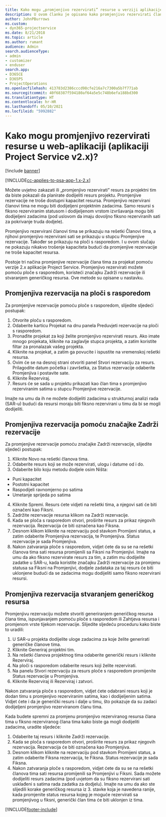 ```yaml
---
title: Kako mogu „promjenjivo rezervirati” resurse u verziji aplikacije 2.x?
description: U ovom članku je opisano kako promjenjivo rezervirati članove projektnog tima putem aplikacije Project Service.
author: JohnPBurrows
ms.custom:
- dyn365-projectservice
ms.date: 8/21/2018
ms.topic: article
ms.author: rumant
audience: Admin
search.audienceType:
- admin
- customizer
- enduser
search.app:
- D365CE
- D365PS
- ProjectOperations
ms.openlocfilehash: 413783d2386cccd98cfe216a7c7300a5b7f771ab
ms.sourcegitcommit: 40f68387f594180af64a5e5c748b6efa188bd300
ms.translationtype: HT
ms.contentlocale: hr-HR
ms.lasthandoff: 05/10/2021
ms.locfileid: "5992882"
---
```

# <a name="how-do-i-soft-book-resources-in-the-web-app-project-service-app-v2x"></a>Kako mogu promjenjivo rezervirati resurse u web-aplikaciji (aplikaciji Project Service v2.x)?

[!include [banner](../includes/psa-now-project-operations.md)]

[!INCLUDE[cc-applies-to-psa-app-1.x-2.x](../includes/cc-applies-to-psa-app-1x-2x.md)]

Možete uvjetno zakazati ili „promjenjivo rezervirati” resurs za projektni tim da biste pokazali da planirate dodijeliti resurs projektu. Promjenjive rezervacije ne troše dostupni kapacitet resursa. Promjenjivo rezervirani članovi tima ne mogu biti dodijeljeni projektnim zadacima. Samo resursi s fiksno rezerviranim statusom i dodijeljenom vrstom izvršavanja mogu biti dodijeljeni zadacima (pod uslovom da imaju dovoljno fiksno rezerviranih sati za pokrivanje truda dodjele).

Promjenjivo rezervirani članovi tima se prikazuju na rešetki Članovi tima, a njihovi promjenjivo rezervirani sati se prikazuju u stupcu Promjenjive rezervacije. Također se prikazuju na ploči s rasporedom. I u ovom slučaju ne pokazuju nikakvo trošenje kapaciteta budući da promjenjive rezervacije ne troše kapacitet resursa.

Postoje tri načina promjenjive rezervacije člana tima za projekat pomoću verzije 2.x aplikacije Project Service. Promjenjivo rezervirati možete pomoću ploče s rasporedom, koristeći značajku Zadrži rezervacije ili stvaranjem generičkog resursa. Ove metode su opisane u nastavku.

## <a name="soft-book-with-the-schedule-board"></a>Promjenjiva rezervacija na ploči s rasporedom

Za promjenjive rezervacije pomoću ploče s rasporedom, slijedite sljedeći postupak: 
1. Otvorite ploču s rasporedom.
2. Odaberite karticu Projekat na dnu panela Preduvjeti rezervacije na ploči s rasporedom.
3. Pronađite projekat za koji želite promjenjivo rezervirati resurs. Ako imate mnogo projekata, kliknite na zaglavlje stupca projekta, a zatim koristite filtar za pronalazak vašeg projekta.
4. Kliknite na projekat, a zatim ga povucite i ispustite na vremenskoj rešetki resursa.
5. Ovim će se na desnoj strani otvoriti panel Stvori rezervaciju za resurs. Prilagodite datum početka i završetka, za Status rezervacije odaberite Promjenjiva i postavite sate. 
6. Kliknite Rezerviraj.
7. Resurs će se sada u projektu prikazati kao član tima s promjenjivo rezerviranim satima u stupcu Promjenjive rezervacije.

Imajte na umu da ih ne možete dodijeliti zadacima u strukturnoj analizi rada (SAR-u) budući da resursi moraju biti fiksno rezervirani u timu da bi se mogli dodijeliti.

## <a name="soft-book-using-the-maintain-bookings-feature"></a>Promjenjiva rezervacija pomoću značajke Zadrži rezervacije

Za promjenjive rezervacije pomoću značajke Zadrži rezervacije, slijedite sljedeći postupak:
1. Kliknite Novo na rešetki članova tima.
2. Odaberite resurs koji se može rezervirati, ulogu i datume od i do.
3. Odaberite bilo koju metodu dodjele osim Ništa:
- Puni kapacitet
- Postotni kapacitet
- Raspodijeli ravnomjerno po satima
- Umetanje sprijeda po satima
4. Kliknite Spremi. Resurs ćete vidjeti na rešetki tima, a njegovi sati će biti označeni kao Fiksni.
5. Zadržite rezervacije resursa klikom na Zadrži rezervacije.
6. Kada se ploča s rasporedom otvori, proširite resurs za prikaz njegovih rezervacija. Rezervacija će biti označena kao Fiksna.
7. Desnom klikom kliknite na rezervaciju pod stavkom Promijeni status, a zatim odaberite Promjenjiva rezervacija, te Promjenjiva. Status rezervacije je sada Promjenjiva.
8. Nakon zatvaranja ploče s rasporedom, vidjet ćete da su se na rešetki članova tima sati resursa promijenili sa Fiksni na Promjenjivi.
Imajte na umu da ako fiksno rezervirate resurs za tim, a zatim mu dodijelite zadatke u SAR-u, kada koristite značajku Zadrži rezervacije za promjenu statusa sa Fiksni na Promjenjivi, dodjele zadataka za taj resurs će biti uklonjene budući da se zadacima mogu dodijeliti samo fiksno rezervirani resursi.

## <a name="soft-book-by-creating-a-generic-resource"></a>Promjenjiva rezervacija stvaranjem generičkog resursa

Promjenjivu rezervaciju možete stvoriti generiranjem generičkog resursa člana tima, ispunjavanjem pomoću ploče s rasporedom ili Zahtjeva resursa i promjenom vrste tijekom rezervacije.
Slijedite sljedeću proceduru kako biste to uradili:

1. U SAR-u projekta dodijelite uloge zadacima za koje želite generirati generičke članove tima.
2. Kliknite Generiraj projektni tim.
3. Na rešetki članova projektnog tima odaberite generički resurs i kliknite Rezerviraj.
4. Na ploči s rasporedom odaberite resurs koji želite rezervirati.
5. Na panelu Stvori rezervaciju za resurs ploče s rasporedom promijenite Status rezervacije u Promjenjiva.
6. Kliknite Rezerviraj ili Rezerviraj i zatvori.

Nakon zatvaranja ploče s rasporedom, vidjet ćete odabrani resurs koji je dodan timu s promjenjivo rezerviranim satima, kao i dodijeljenim satima. Vidjet ćete i da je generički resurs i dalje u timu, što pokazuje da su zadaci dodijeljeni promjenjivo rezerviranom članu tima.

Kada budete spremni za promjenu promjenjivo rezerviranog resursa člana tima u fiksno rezerviranog člana tima kako biste ga mogli dodijeliti zadacima, uradite sljedeće:

1. Odaberite taj resurs i kliknite Zadrži rezervacije.
2. Kada se ploča s rasporedom otvori, proširite resurs za prikaz njegovih rezervacija. Rezervacija će biti označena kao Promjenjiva.
3. Desnom klikom kliknite na rezervaciju pod stavkom Promijeni status, a zatim odaberite Fiksna rezervacija, te Fiksna. Status rezervacije je sada Fiksna.
4. Nakon zatvaranja ploče s rasporedom, vidjet ćete da su se na rešetki članova tima sati resursa promijenili sa Promjenjivi u Fiksni. Sada možete dodijeliti resurs zadacima (pod uvjetom da su fiksno rezervirani sati usklađeni s satima rada zadatka za dodjelu). Imajte na umu da ako ste slijedili korake generičkog resursa iz 3. stavke koja je navedena ranije, kada promjenite status resursa kojeg je moguće rezervirati sa promjenjivog u fiksni, generički član tima će biti uklonjen iz tima.


[!INCLUDE[footer-include](../includes/footer-banner.md)]